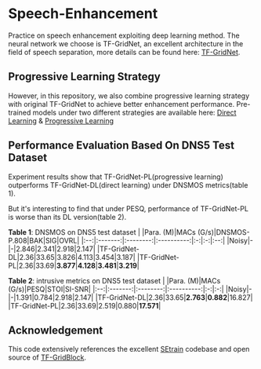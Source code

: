 # Speech-Enhancement
Practice on speech enhancement exploiting deep learning method. The neural network we choose is TF-GridNet, an excellent architecture in the field of speech separation, more details can be found here: [TF-GridNet](https://arxiv.org/abs/2209.03952).

## Progressive Learning Strategy
However, in this repository, we also combine progressive learning strategy with original TF-GridNet to achieve better enhancement performance. Pre-trained models under two different strategies are available here: [Direct Learning](https://drive.google.com/file/d/1krMSO78aNgLXAPRHsqjZVi07k4AkLoj_/view?usp=sharing) & [Progressive Learning](https://drive.google.com/file/d/1NbIED2f79Uw9P5H5zRWcSanl4mWuQJiJ/view?usp=sharing)

## Performance Evaluation Based On DNS5 Test Dataset
Experiment results show that TF-GridNet-PL(progressive learning) outperforms TF-GridNet-DL(direct learning) under DNSMOS metrics(table 1). 

But it's interesting to find that under PESQ, performance of TF-GridNet-PL is worse than its DL version(table 2).    

**Table 1**: DNSMOS on DNS5 test dataset
|    |Para. (M)|MACs (G/s)|DNSMOS-P.808|BAK|SIG|OVRL|
|:--:|:-------:|:--------:|:----------:|:-:|:-:|:--:|
|Noisy|-|-|2.846|2.341|2.918|2.147|
|TF-GridNet-DL|2.36|33.65|3.826|4.113|3.454|3.187|
|TF-GridNet-PL|2.36|33.69|**3.877**|**4.128**|**3.481**|**3.219**|

**Table 2**: intrusive metrics on DNS5 test dataset
|    |Para. (M)|MACs (G/s)|PESQ|STOI|SI-SNR|
|:--:|:-------:|:--------:|:----------:|:-:|:-:|
|Noisy|-|-|1.391|0.784|2.918|2.147|
|TF-GridNet-DL|2.36|33.65|**2.763**|**0.882**|16.827|
|TF-GridNet-PL|2.36|33.69|2.519|0.880|**17.571**|

## Acknowledgement
This code extensively references the excellent [SEtrain](https://github.com/Xiaobin-Rong/SEtrain) codebase and open source of [TF-GridBlock](https://github.com/espnet/espnet/blob/master/espnet2/enh/separator/tfgridnet_separator.py).



